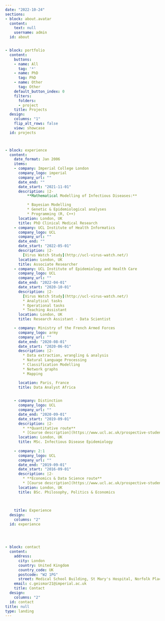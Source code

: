 ```yaml
---
date: "2022-10-24"
sections:
- block: about.avatar
  content:
    text: null
    username: admin
  id: about


- block: portfolio
  content:
    buttons:
    - name: All
      tag: '*'
    - name: PhD
      tag: PhD
    - name: Other
      tag: Other
    default_button_index: 0
    filters:
      folders:
      - project
    title: Projects
  design:
    columns: "1"
    flip_alt_rows: false
    view: showcase
  id: projects



- block: experience
  content:
    date_format: Jan 2006
    items:
    - company: Imperial College London
      company_logo: imperial
      company_url: ""
      date_end: ""
      date_start: "2021-11-01"
      description: |2-
          **Mathematical Modelling of Infectious Diseases:**

          * Bayesian Modelling
          * Genetic & Epidemiological analyses
          * Programming (R, C++)
      location: London, UK
      title: PhD Clinical Medical Research
    - company: UCL Institute of Health Informatics
      company_logo: UCL
      company_url: ""
      date_end: ""
      date_start: "2022-05-01"
      description: |2-
        [Virus Watch Study](http://ucl-virus-watch.net/)
      location: London, UK
      title: Associate Researcher
    - company: UCL Institute of Epidemiology and Health Care
      company_logo: UCL
      company_url: ""
      date_end: "2022-04-01"
      date_start: "2020-10-01"
      description: |2-
        [Virus Watch Study](http://ucl-virus-watch.net/)
        * Analytical tasks 
        * Operational tasks 
        * Teaching Assistant
      location: London, UK
      title: Research Assistant - Data Scientist

    - company: Ministry of the French Armed Forces
      company_logo: army
      company_url: ""
      date_end: "2020-08-01"
      date_start: "2020-06-01"
      description: |2-
        * Data extraction, wrangling & analysis
        * Natural Language Processing
        * Classification Modelling
        * Network graphs
        * Mapping

      location: Paris, France
      title: Data Analyst Africa
      

    - company: Distinction
      company_logo: UCL
      company_url: ""
      date_end: "2020-09-01"
      date_start: "2019-09-01"
      description: |2-
        * **Quantitative route**
        * [Course description](https://www.ucl.ac.uk/prospective-students/graduate/taught-degrees/applied-infectious-disease-epidemiology-msc)
      location: London, UK
      title: MSc. Infectious Disease Epidemiology
           
    - company: 2:1
      company_logo: UCL
      company_url: ""
      date_end: "2019-09-01"
      date_start: "2016-09-01"
      description: |2-
        * **Economics & Data Science route**
        * [Course description](https://www.ucl.ac.uk/prospective-students/graduate/taught-degrees/applied-infectious-disease-epidemiology-msc)
      location: London, UK
      title: BSc. Philosophy, Politics & Economics
           
      
      
    title: Experience
  design:
    columns: "2"
  id: experience
  
  
    
    
- block: contact
  content:
    address:
      city: London
      country: United Kingdom
      country_code: UK
      postcode: "W2 1PG"
      street: Medical School Building, St Mary's Hospital, Norfolk Place
    email: c.geismar21@imperial.ac.uk 
    title: Contact
  design:
    columns: "2"
  id: contact
title: null
type: landing
---
```

